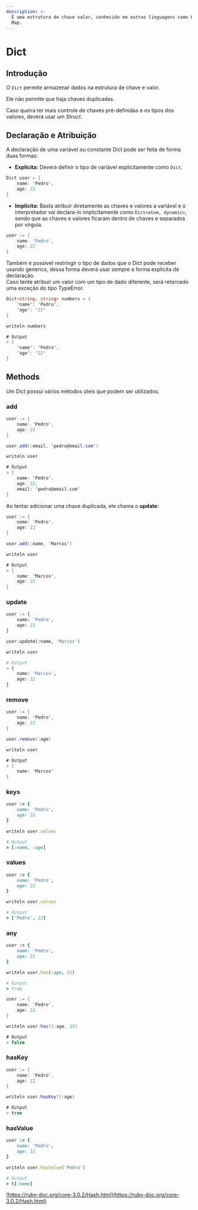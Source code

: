 ```yaml
---
description: >-
  É uma estrutura de chave valor, conhecido em outras linguagens como Hash ou
  Map.
---
```


# Dict

## Introdução

O `Dict` permite armazenar dados na estrutura de chave e valor.

Ele não permite que haja chaves duplicadas.

Caso queira ter mais controle de chaves pré-definidas e os tipos dos valores, deverá usar um _Struct_.

## Declaração e Atribuição

A declaração de uma variável ou constante Dict pode ser feita de forma duas formas:

* **Explícita:** Deverá definir o tipo de variável explicitamente como `Dict`.

```csharp
Dict user = {
    name: 'Pedro',
    age: 22
}
```

* **Implícita:** Basta atribuir diretamente as chaves e valores a variável e o interpretador vai declara-lo implicitamente como `Dict<atom, dynamic>`, sendo que as chaves e valores ficaram dentro de chaves e separados por vírgula.

```go
user := {
    name: 'Pedro',
    age: 22
}
```

Também é possível restringir o tipo de dados que o Dict pode receber usando generics, dessa forma deverá usar sempre a forma explícita de declaração.\
Caso tente atribuir um valor com um tipo de dado diferente, será retornado uma exceção do tipo TypeError.

```csharp
Dict<string, string> numbers = {
    'name': 'Pedro',
    'age': '22'
}

writeln numbers

# Output
> {
    'name': 'Pedro',
    'age': '22'
}
```

## Methods

Um Dict possui vários métodos úteis que podem ser utilizados.

### add

```csharp
user := {
    name: 'Pedro',
    age: 22
}

user.add(:email, 'pedro@email.com')

writeln user

# Output
> {
    name: 'Pedro',
    age: 22,
    email: 'pedro@email.com'
}
```

Ao tentar adicionar uma chave duplicada, ele chama o **update**:

```csharp
user := {
    name: 'Pedro',
    age: 22
}

user.add(:name, 'Marcos')

writeln user

# Output
> {
    name: 'Marcos',
    age: 22
}
```

### update

```python
user := {
    name: 'Pedro',
    age: 22
}

user.update(:name, 'Marcos')

writeln user

# Output
> {
    name: 'Marcos',
    age: 22
}
```

### remove

```csharp
user := {
    name: 'Pedro',
    age: 22
}

user.remove(:age)

writeln user

# Output
> {
    name: 'Marcos'
}
```

### keys

```ruby
user := {
    name: 'Pedro',
    age: 22
}

writeln user.values

# Output
> [:name, :age]
```

### values

```ruby
user := {
    name: 'Pedro',
    age: 22
}

writeln user.values

# Output
> ['Pedro', 22]
```

### any

```ruby
user := {
    name: 'Pedro',
    age: 22
}

writeln user.has(:age, 22)

# Output
> true
```

```csharp
user := {
    name: 'Pedro',
    age: 22
}

writeln user.has?(:age, 23)

# Output
> false
```

### hasKey

```csharp
user := {
    name: 'Pedro',
    age: 22
}

writeln user.hasKey?(:age)

# Output
> true
```

### hasValue

```ruby
user := {
    name: 'Pedro',
    age: 22
}

writeln user.hasValue('Pedro')

# Output
> t[:name]
```

[https://ruby-doc.org/core-3.0.2/Hash.html](https://ruby-doc.org/core-3.0.2/Hash.html)

